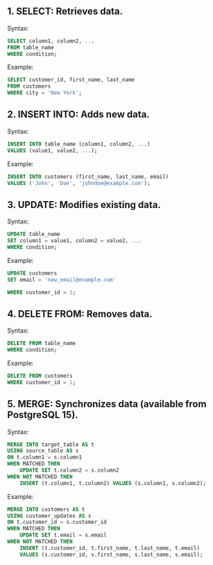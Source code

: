 ## 1. SELECT: Retrieves data.
Syntax:
```SQL
SELECT column1, column2, ...
FROM table_name
WHERE condition;
```
Example:
```SQL
SELECT customer_id, first_name, last_name
FROM customers
WHERE city = 'New York';
```

## 2. INSERT INTO: Adds new data.
Syntax:
```SQL
INSERT INTO table_name (column1, column2, ...)
VALUES (value1, value2, ...);
```
Example:
```SQL
INSERT INTO customers (first_name, last_name, email)
VALUES ('John', 'Doe', 'johndoe@example.com');
```

## 3. UPDATE: Modifies existing data.
Syntax:
```SQL
UPDATE table_name
SET column1 = value1, column2 = value2, ...
WHERE condition;
```
Example:
```SQL
UPDATE customers
SET email = 'new_email@example.com'   

WHERE customer_id = 1;
```

## 4. DELETE FROM: Removes data.
Syntax:
```SQL
DELETE FROM table_name
WHERE condition;
```
Example:
```SQL
DELETE FROM customers
WHERE customer_id = 1;
```

## 5. MERGE: Synchronizes data (available from PostgreSQL 15).
Syntax:
```SQL
MERGE INTO target_table AS t
USING source_table AS s
ON t.column1 = s.column1
WHEN MATCHED THEN
    UPDATE SET t.column2 = s.column2
WHEN NOT MATCHED THEN
    INSERT (t.column1, t.column2) VALUES (s.column1, s.column2);
```
Example:
```SQL
MERGE INTO customers AS t
USING customer_updates AS s
ON t.customer_id = s.customer_id
WHEN MATCHED THEN
    UPDATE SET t.email = s.email
WHEN NOT MATCHED THEN
    INSERT (t.customer_id, t.first_name, t.last_name, t.email)
    VALUES (s.customer_id, s.first_name, s.last_name, s.email);
```
